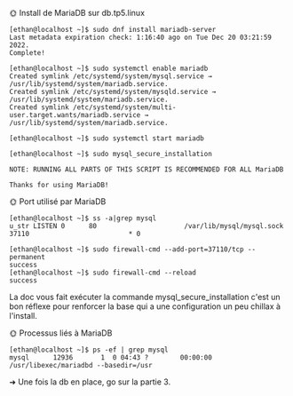 

🌞 Install de MariaDB sur db.tp5.linux

````
[ethan@localhost ~]$ sudo dnf install mariadb-server
Last metadata expiration check: 1:16:40 ago on Tue Dec 20 03:21:59 2022.
Complete!
````
````
[ethan@localhost ~]$ sudo systemctl enable mariadb
Created symlink /etc/systemd/system/mysql.service → /usr/lib/systemd/system/mariadb.service.
Created symlink /etc/systemd/system/mysqld.service → /usr/lib/systemd/system/mariadb.service.
Created symlink /etc/systemd/system/multi-user.target.wants/mariadb.service → /usr/lib/systemd/system/mariadb.service.
````
````
[ethan@localhost ~]$ sudo systemctl start mariadb
````
````
[ethan@localhost ~]$ sudo mysql_secure_installation

NOTE: RUNNING ALL PARTS OF THIS SCRIPT IS RECOMMENDED FOR ALL MariaDB

Thanks for using MariaDB!
````

🌞 Port utilisé par MariaDB

````
[ethan@localhost ~]$ ss -a|grep mysql
u_str LISTEN 0      80                      /var/lib/mysql/mysql.sock 37110                         * 0 
````
````
[ethan@localhost ~]$ sudo firewall-cmd --add-port=37110/tcp --permanent
success
[ethan@localhost ~]$ sudo firewall-cmd --reload
success
````
La doc vous fait exécuter la commande mysql_secure_installation c'est un bon réflexe pour renforcer la base qui a une configuration un peu chillax à l'install.

🌞 Processus liés à MariaDB
````
[ethan@localhost ~]$ ps -ef | grep mysql
mysql      12936       1  0 04:43 ?        00:00:00 /usr/libexec/mariadbd --basedir=/usr
````


➜ Une fois la db en place, go sur la partie 3.